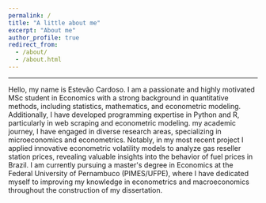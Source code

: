 ```yaml
---
permalink: /
title: "A little about me"
excerpt: "About me"
author_profile: true
redirect_from: 
  - /about/
  - /about.html
---
```

------
Hello, my name is Estevão Cardoso. I am a passionate and highly motivated MSc student in Economics with a strong background in quantitative methods, including statistics, mathematics, and econometric modeling. Additionally, I have developed programming expertise in Python and R, particularly in web scraping and econometric modeling. my academic journey, I have engaged in diverse research areas, specializing in microeconomics and econometrics. Notably, in my most recent project I applied innovative econometric volatility models to analyze gas reseller station prices, revealing valuable insights into the behavior of fuel prices in Brazil. I am currently pursuing a master's degree in Economics at the Federal University of Pernambuco (PIMES/UFPE), where I have dedicated myself to improving my knowledge in econometrics and macroeconomics throughout the construction of my dissertation.




